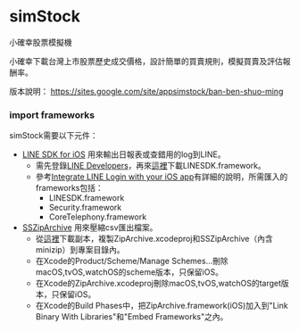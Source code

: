# simStock
小確幸股票模擬機

小確幸下載台灣上市股票歷史成交價格，設計簡單的買賣規則，模擬買賣及評估報酬率。

版本說明： https://sites.google.com/site/appsimstock/ban-ben-shuo-ming


### import frameworks
simStock需要以下元件：
* [LINE SDK for iOS](https://github.com/archmagees/LineSDK) 用來輸出日報表或查錯用的log到LINE。
    * 需先登錄[LINE Developers](https://developers.line.me/en/)，再來[這裡](https://developers.line.me/en/docs/ios-sdk/)下載LINESDK.framework。
    * 參考[Integrate LINE Login with your iOS app](https://developers.line.me/en/docs/line-login/ios/integrate-line-login/)有詳細的說明，所需匯入的frameworks包括：
        * LINESDK.framework
        * Security.framework
        * CoreTelephony.framework
* [SSZipArchive](https://github.com/ZipArchive/ZipArchive) 用來壓縮csv匯出檔案。
    * 從[這裡](https://github.com/ZipArchive/ZipArchive)下載副本，複製ZipArchive.xcodeproj和SSZipArchive（內含minizip）到專案目錄內。
    * 在Xcode的Product/Scheme/Manage Schemes...刪除macOS,tvOS,watchOS的scheme版本，只保留iOS。
    * 在Xcode的ZipArchive.xcodeproj刪除macOS,tvOS,watchOS的target版本，只保留iOS。
    * 在Xcode的Build Phases中，把ZipArchive.framework(iOS)加入到"Link Binary With Libraries"和"Embed Frameworks"之內。
